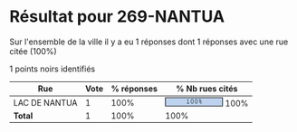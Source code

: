 # Résultat pour 269-NANTUA

Sur l'ensemble de la ville il y a eu 1 réponses dont 1 réponses avec une rue citée (100%)

1 points noirs identifiés

| Rue | Vote | % réponses | % Nb rues cités|
|-----|------|------------|----------------|
| LAC DE NANTUA | 1 | 100% | <img src="../../img/bar_100.gif" />&nbsp;100%|
| **Total** | 1 | 100% | 100%|
